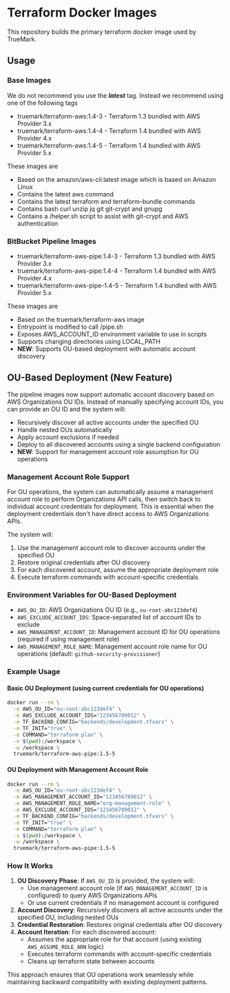 # Terraform Docker Images

This repository builds the primary terraform docker image used by TrueMark.

## Usage

### Base Images

We do not recommend you use the **_latest_** tag. Instead we recommend using one of the following tags

 * truemark/terraform-aws:1.4-3 - Terraform 1.3 bundled with AWS Provider 3.x
 * truemark/terraform-aws:1.4-4 - Terraform 1.4 bundled with AWS Provider 4.x
 * truemark/terraform-aws:1.4-5 - Terraform 1.4 bundled with AWS Provider 5.x

These images are

* Based on the amazon/aws-cli:latest image which is based on Amazon Linux
* Contains the latest aws command
* Contains the latest terraform and terraform-bundle commands
* Contains bash curl unzip jq git git-crypt and gnupg
* Contains a /helper.sh script to assist with git-crypt and AWS authentication

### BitBucket Pipeline Images

* truemark/terraform-aws-pipe:1.4-3 - Terraform 1.3 bundled with AWS Provider 3.x
* truemark/terraform-aws-pipe:1.4-4 - Terraform 1.4 bundled with AWS Provider 4.x
* truemark/terraform-aws-pipe-1.4-5 - Terraform 1.4 bundled with AWS Provider 5.x

These images are

- Based on the truemark/terraform-aws image
- Entrypoint is modified to call /pipe.sh
- Exposes AWS_ACCOUNT_ID environment variable to use in scripts
- Supports changing directories using LOCAL_PATH
- **NEW**: Supports OU-based deployment with automatic account discovery

## OU-Based Deployment (New Feature)

The pipeline images now support automatic account discovery based on AWS Organizations OU IDs. Instead of manually specifying account IDs, you can provide an OU ID and the system will:

- Recursively discover all active accounts under the specified OU
- Handle nested OUs automatically
- Apply account exclusions if needed
- Deploy to all discovered accounts using a single backend configuration
- **NEW**: Support for management account role assumption for OU operations

### Management Account Role Support

For OU operations, the system can automatically assume a management account role to perform Organizations API calls, then switch back to individual account credentials for deployment. This is essential when the deployment credentials don't have direct access to AWS Organizations APIs.

The system will:
1. Use the management account role to discover accounts under the specified OU
2. Restore original credentials after OU discovery
3. For each discovered account, assume the appropriate deployment role
4. Execute terraform commands with account-specific credentials

### Environment Variables for OU-Based Deployment

- `AWS_OU_ID`: AWS Organizations OU ID (e.g., `ou-root-abc123def4`)
- `AWS_EXCLUDE_ACCOUNT_IDS`: Space-separated list of account IDs to exclude
- `AWS_MANAGEMENT_ACCOUNT_ID`: Management account ID for OU operations (required if using management role)
- `AWS_MANAGEMENT_ROLE_NAME`: Management account role name for OU operations (default: `github-security-provisioner`)

### Example Usage

#### Basic OU Deployment (using current credentials for OU operations)
```bash
docker run --rm \
  -e AWS_OU_ID="ou-root-abc123def4" \
  -e AWS_EXCLUDE_ACCOUNT_IDS="123456789012" \
  -e TF_BACKEND_CONFIG="backends/development.tfvars" \
  -e TF_INIT="true" \
  -e COMMAND="terraform plan" \
  -v $(pwd):/workspace \
  -w /workspace \
  truemark/terraform-aws-pipe:1.5-5
```

#### OU Deployment with Management Account Role
```bash
docker run --rm \
  -e AWS_OU_ID="ou-root-abc123def4" \
  -e AWS_MANAGEMENT_ACCOUNT_ID="123456789012" \
  -e AWS_MANAGEMENT_ROLE_NAME="org-management-role" \
  -e AWS_EXCLUDE_ACCOUNT_IDS="123456789012" \
  -e TF_BACKEND_CONFIG="backends/development.tfvars" \
  -e TF_INIT="true" \
  -e COMMAND="terraform plan" \
  -v $(pwd):/workspace \
  -w /workspace \
  truemark/terraform-aws-pipe:1.5-5
```

### How It Works

1. **OU Discovery Phase**: If `AWS_OU_ID` is provided, the system will:
   - Use management account role (if `AWS_MANAGEMENT_ACCOUNT_ID` is configured) to query AWS Organizations APIs
   - Or use current credentials if no management account is configured
2. **Account Discovery**: Recursively discovers all active accounts under the specified OU, including nested OUs
3. **Credential Restoration**: Restores original credentials after OU discovery
4. **Account Iteration**: For each discovered account:
   - Assumes the appropriate role for that account (using existing `AWS_ASSUME_ROLE_ARN` logic)
   - Executes terraform commands with account-specific credentials
   - Cleans up terraform state between accounts

This approach ensures that OU operations work seamlessly while maintaining backward compatibility with existing deployment patterns.
